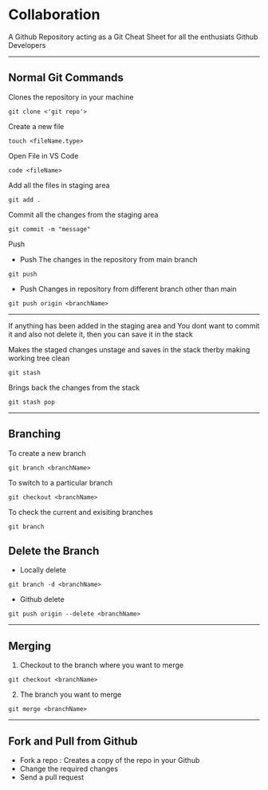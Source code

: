 # Collaboration

A Github Repository acting as a Git Cheat Sheet for all the enthusiats Github Developers

---

## Normal Git Commands

Clones the repository in your machine
```
git clone <'git repo'>
```

Create a new file 
```
touch <fileName.type>
```

Open File in VS Code
```
code <fileName>
```

Add all the files in staging area
```
git add .
```

Commit all the changes from the staging area
```
git commit -m "message"
```

Push

- Push The changes in the repository from main branch
```
git push 
```

- Push Changes in repository from different branch other than main
```
git push origin <branchName>
```
---

If anything has been added in the staging area and You dont want to commit it and also not delete it, then you can save it in the stack 

Makes the staged changes unstage and saves in the stack therby making working tree clean
 ```
 git stash
 ```
 
Brings back the changes from the stack
```
git stash pop
```

---

## Branching

To create a new branch
```
git branch <branchName>
```

To switch to a particular branch
```
git checkout <branchName>
 ```

To check the current and exisiting branches
```
git branch
``` 

## Delete the Branch
- Locally delete
```
git branch -d <branchName>
```
  
- Github delete
```
git push origin --delete <branchName>
```

---
 
## Merging
1. Checkout to the branch where you want to merge
```
git checkout <branchName> 
```

2. The branch you want to merge
```
git merge <branchName>
```

---
  
## Fork and Pull from Github 

- Fork a repo :  Creates a copy of the repo in your Github
- Change the required changes
- Send a pull request

